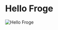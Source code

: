# Hello Froge

![Hello Froge](https://cdn.discordapp.com/attachments/908076591547052032/937089306009432084/unknown.png)
